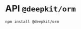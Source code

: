 # API `@deepkit/orm`

```shell
npm install @deepkit/orm
```

<api-docs package="@deepkit/orm"></api-docs>
